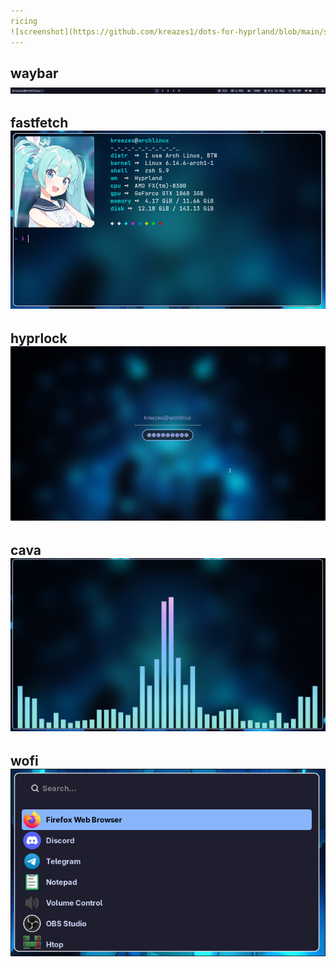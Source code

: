 ```yaml
---
ricing
![screenshot](https://github.com/kreazes1/dots-for-hyprland/blob/main/screenshots/ricing.png)
---
```

waybar
![screenshot](https://github.com/kreazes1/dots-for-hyprland/blob/main/screenshots/waybar.png)
---
fastfetch
![screenshot](https://github.com/kreazes1/dots-for-hyprland/blob/main/screenshots/fastfetch.png)
---
hyprlock
![screenshot](https://github.com/kreazes1/dots-for-hyprland/blob/main/screenshots/hyprlock.png)
---
cava
![screenshot](https://github.com/kreazes1/dots-for-hyprland/blob/main/screenshots/cava.png)
---
wofi
![screenshot](https://github.com/kreazes1/dots-for-hyprland/blob/main/screenshots/wofi.png)
---
